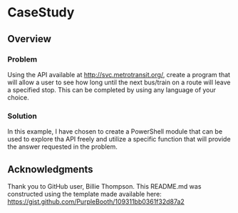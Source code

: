 # CaseStudy

## Overview

### Problem
Using the API available at http://svc.metrotransit.org/, create a program that will allow a user to see how long until the next bus/train on a route will leave a specified stop. This can be completed by using any language of your choice. 

### Solution
In this example, I have chosen to create a PowerShell module that can be used to explore tha API freely and utilize a specific function that will provide the answer requested in the problem.

## Acknowledgments

Thank you to GitHub user, Billie Thompson. This README.md was constructed using the template made available here: https://gist.github.com/PurpleBooth/109311bb0361f32d87a2
